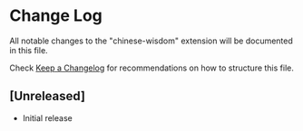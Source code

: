 # Change Log

All notable changes to the "chinese-wisdom" extension will be documented in this file.

Check [Keep a Changelog](http://keepachangelog.com/) for recommendations on how to structure this file.

## [Unreleased]

- Initial release
